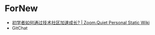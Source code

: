 # ForNew
- [初学者如何通过技术社区加速成长? | Zoom.Quiet Personal Static Wiki](http://wiki.zoomquiet.io/pythonic/gitchat-00-grown4community)
- GitChat